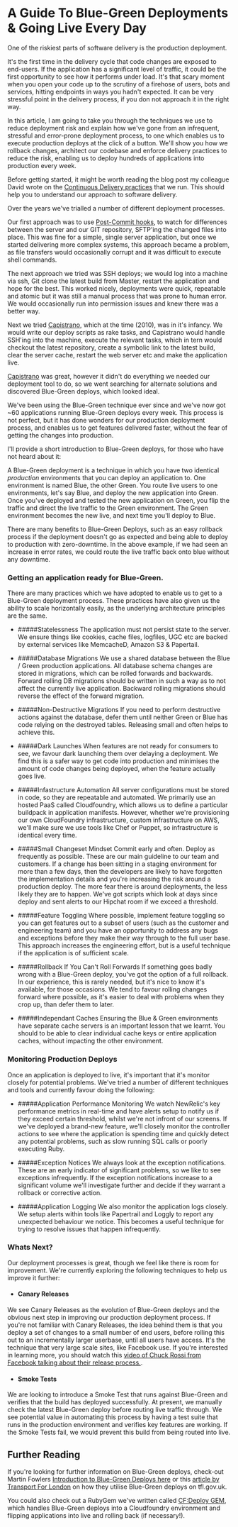# A Guide To Blue-Green Deployments & Going Live Every Day

One of the riskiest parts of software delivery is the production deployment.

It's the first time in the delivery cycle that code changes are exposed to end-users. If the application has a significant level of traffic, it could be the first opportunity to see how it performs under load. It's that scary moment when you open your code up to the scrutiny of a firehose of users, bots and services, hitting endpoints in ways you hadn't expected. It can be very stressful point in the delivery process, if you don not approach it in the right way.

In this article, I am going to take you through the techniques we use to reduce deployment risk and explain how we've gone from an infrequent, stressful and error-prone deployment process, to one which enables us to execute production deploys at the click of a button. We'll show you how we rollback changes, architect our codebase and enforce delivery practices to reduce the risk, enabling us to deploy hundreds of applications into production every week.

Before getting started, it might be worth reading the blog post my colleague David wrote on the [Continuous Delivery practices](https://www.madetech.com/news/continuous-delivery-with-jenkins) that we run. This should help you to understand our approach to software delivery.

Over the years we've trialled a number of different deployment processes. 

Our first approach was to use [Post-Commit hooks](https://git-scm.com/book/en/v2/Customizing-Git-Git-Hooks), to watch for differences between the server and our GIT repository, SFTP'ing the changed files into place. This was fine for a simple, single server application, but once we started delivering more complex systems, this approach became a problem, as  file transfers would occasionally corrupt and it was difficult to execute shell commands.

The next approach we tried was SSH deploys; we would log into a machine via ssh, Git clone the latest build from Master, restart the application and hope for the best. This worked nicely, deployments were quick, repeatable and atomic but it was still a manual process that was prone to human error. We would occasionally run into permission issues and knew there was a better way. 

Next we tried [Capistrano](http://capistranorb.com/), which at the time (2010), was in it's infancy. We would write our deploy scripts as rake tasks, and Capistrano would handle SSH'ing into the machine, execute the relevant tasks, which in tern would checkout the latest repository, create a symbolic link to the latest build, clear the server cache, restart the web server etc and make the application live.

[Capistrano](http://capistranorb.com/) was great, however it didn't do everything we needed our deployment tool to do, so we went searching for alternate solutions and discovered Blue-Green deploys, which looked ideal.

We've been using the Blue-Green technique ever since and we've now got ~60 applications running Blue-Green deploys every week. This process is not perfect, but it has done wonders for our production deployment process, and enables us to get features delivered faster, without the fear of getting the changes into production. 

I'll provide a short introduction to Blue-Green deploys, for those who have not heard about it: 

A Blue-Green deployment is a technique in which you have two identical *production* environments that you can deploy an application to. One environment is named Blue, the other Green. You route live users to one environments, let's say Blue, and deploy the new application into Green. Once you've deployed and tested the new application on Green, you flip the traffic and direct the live traffic to the Green environment. The Green environment becomes the new live, and next time you'll deploy to Blue.

There are many benefits to Blue-Green Deploys, such as an easy rollback process if the deployment doesn't go as expected and being able to deploy to production with zero-downtime. In the above example, if we had seen an increase in error rates, we could route the live traffic back onto blue without any downtime. 

### Getting an application ready for Blue-Green.

There are many practices which we have adopted to enable us to get to a Blue-Green deployment process. These practices have also given us the ability to scale horizontally easily, as the underlying architecture principles are the same.

* #####Statelessness
The application must not persist state to the server.  We ensure things like cookies, cache files, logfiles, UGC etc are backed by external services like MemcacheD, Amazon S3 & Papertail. 

* #####Database Migrations
We use a shared database between the Blue / Green production applications. All database schema changes are stored in migrations, which can be rolled forwards and backwards. Forward rolling DB migrations should be written in such a way as to not affect the currently live application. Backward rolling migrations should reverse the effect of the forward migration. 

* #####Non-Destructive Migrations
If you need to perform destructive actions against the database, defer them until neither Green or Blue has code relying on the destroyed tables. Releasing small and often helps to achieve this. 

* #####Dark Launches
When features are not ready for consumers to see, we favour dark launching them over delaying a deployment. We find this is a safer way to get code into production and minimises the amount of code changes being deployed, when the feature actually goes live. 

* #####Infastructure Automation
All server configurations must be stored in code, so they are repeatable and automated. We primarily use an hosted PaaS called Cloudfoundry, which allows us to define a particular buildpack in application manifests. However, whether we're provisioning our own CloudFoundry infrastructure, custom infrastructure on AWS, we'll make sure we use tools like Chef or Puppet, so infrastructure is identical every time. 

* #####Small Changeset Mindset
Commit early and often. Deploy as frequently as possible. These are our main guideline to our team and customers. If a change has been sitting in a staging environment for more than a few days, then the developers are likely to have forgotten the implementation details and you're increasing the risk around a production deploy. The more fear there is around deployments, the less likely they are to happen. We've got scripts which look at days since deploy and sent alerts to our Hipchat room if we exceed a threshold.

* #####Feature Toggling
Where possible, implement feature toggling so you can get features out to a subset of users (such as the customer and engineering team) and you have an opportunity to address any bugs and exceptions before they make their way through to the full user base. This approach increases the engineering effort, but is a useful technique if the application is of sufficient scale.

* #####Rollback If You Can't Roll Forwards
If something goes badly wrong with a Blue-Green deploy, you've got the option of a full rollback. In our experience, this is rarely needed, but it's nice to know it's available, for those occasions. We tend to favour rolling changes forward where possible, as it's easier to deal with problems when they crop up, than defer them to later.  

* #####Independant Caches
Ensuring the Blue & Green environments have separate cache servers is an important lesson that we learnt. You should to be able to clear individual cache keys or entire application caches, without impacting the other environment. 

### Monitoring Production Deploys
Once an application is deployed to live, it's important that it's monitor closely for potential problems. We've tried a number of different techniques and tools and currently favour doing the following:

* #####Application Performance Monitoring
We watch NewRelic's key performance metrics in real-time and have alerts setup to notify us if they exceed certain threshold, whilst we're not infront of our screens. If we've deployed a brand-new feature, we'll closely monitor the controller actions to see where the application is spending time and quickly detect any potential problems, such as slow running SQL calls or poorly executing Ruby. 

* #####Exception Notices
We always look at the exception notifications. These are an early indicator of significant problems, so we like to see exceptions infrequently. If the exception notifications increase to a significant volume we'll investigate further and decide if they warrant a rollback or corrective action. 

* #####Application Logging
We also monitor the application logs closely. We setup alerts within tools like Papertrail and Loggly to report any unexpected behaviour we notice. This becomes a useful technique for trying to resolve issues that happen infrequently.

### Whats Next?

Our deployment processes is great, though we feel like there is room for improvement. We're currently exploring the following techniques to help us improve it further:

* #### Canary Releases
We see Canary Releases as the evolution of Blue-Green deploys and the obvious next step in improving our production deployment process. If you're not familiar with Canary Releases, the idea behind them is that you deploy a set of changes to a small number of end users, before rolling this out to an incrementally larger userbase, until all users have access. It's the technique that very large scale sites, like Facebook use. If you're interested in learning more, you should watch this [video of Chuck Rossi from Facebook talking about their release process.](http://www.infoq.com/presentations/Facebook-Release-Process).

* #### Smoke Tests
We are looking to introduce a Smoke Test that runs against Blue-Green and verifies that the build has deployed successfully. At present, we manually check the latest Blue-Green deploy before routing live traffic through. We see potential value in automating this process by having a test suite that runs in the production environment and verifies key features are working. If the Smoke Tests fail, we would prevent this build from being routed into live.  


## Further Reading
If you're looking for further information on Blue-Green deploys, check-out Martin Fowlers [Introduction to Blue-Green Deploys here](http://martinfowler.com/bliki/BlueGreenDeployment.html) or this [article by Transport For London](http://blog.tfl.gov.uk/2014/08/22/blue-green-deployment-strategy-in-the-new-website/) on how they utilise Blue-Green deploys on tfl.gov.uk.

You could also check out a RubyGem we've written called [CF:Deploy GEM](https://github.com/madetech/cf-deploy), which handles Blue-Green deploys into a Cloudfoundry environment and flipping applications into live and rolling back (if necessary!).
